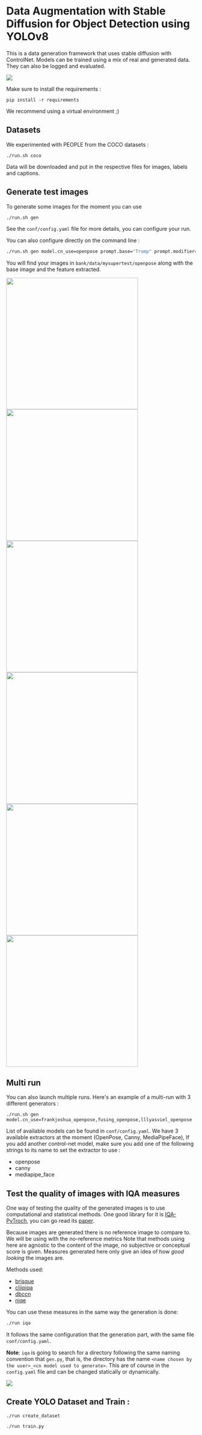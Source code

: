 # Data Augmentation with Stable Diffusion for Object Detection using YOLOv8

This is a data generation framework that uses stable diffusion with ControlNet. Models can be trained using a mix of real and generated data. They can also be logged and evaluated.

<img src="docs/images/general_pipeline.png" />

Make sure to install the requirements :

```
pip install -r requirements
```

We recommend using a virtual environment ;)

## Datasets

We experimented with PEOPLE from the COCO datasets :

```
./run.sh coco
```

Data will be downloaded and put in the respective files for images, labels and captions.

## Generate test images

To generate some images for the moment you can use

```bash
./run.sh gen
```

See the `conf/config.yaml` file for more details, you can configure your run.

You can also configure directly on the command line :

```bash
./run.sh gen model.cn_use=openpose prompt.base="Trump" prompt.modifier="dancing" data_path.generated=mysupertest
```

You will find your images in `bank/data/mysupertest/openpose` along with the base image and the feature extracted.

<div><img width="350" src="docs/images/b_1.png"/></div>
<div><img width="350" src="docs/images/f_1.png"/></div>

<div><img width="350" src="docs/images/1_1.png"/></div>
<div><img width="350" src="docs/images/2_1.png"/></div>

<div><img width="350" src="docs/images/3_1.png"/></div>
<div><img width="350" src="docs/images/4_1.png"/></div>


## Multi run

You can also launch multiple runs. Here's an example of a multi-run with 3 different generators :

```
./run.sh gen model.cn_use=frankjoshua_openpose,fusing_openpose,lllyasviel_openpose
```

List of available models can be found in `conf/config.yaml`. We have 3 available extractors at the moment (OpenPose, Canny, MediaPipeFace), If you add another control-net model, make sure you add one of the following strings to its name to set the extractor to use :

- openpose
- canny
- mediapipe_face


## Test the quality of images with IQA measures

One way of testing the quality of the generated images is to use computational and statistical methods. One good library for it is [IQA-PyTroch](https://github.com/chaofengc/IQA-PyTorch), you
can go read its [paper](https://arxiv.org/pdf/2208.14818.pdf).


Because images are generated there is no reference image to compare to. We will be using with the
no-reference metrics Note that methods using here are agnostic to the content of the image, no
subjective or conceptual score is given. Measures generated here only give an idea of how
*good looking* the images are.

Methods used:
  - [brisque](https://www.sciencedirect.com/science/article/abs/pii/S0730725X17301340)
  - [cliipiqa](https://arxiv.org/pdf/2207.12396.pdf)
  - [dbccn](https://arxiv.org/pdf/1907.02665v1.pdf)
  - [niqe](https://live.ece.utexas.edu/research/quality/nrqa.html)


You can use these measures in the same way the generation is done:
```bash
./run iqa
```
It follows the same configuration that the generation part, with the same file `conf/config.yaml`.

**Note**: `iqa` is going to search for a directory following the same naming convention that `gen.py`,
that is, the directory has the name `<name chosen by the user>_<cn model used to generate>`.
This are of course in the `config.yaml` file and can be changed statically or dynamically.

<img src="docs/images/iqa_measure.png" />



## Create YOLO Dataset and Train :

```
./run create_dataset

./run train.py
```